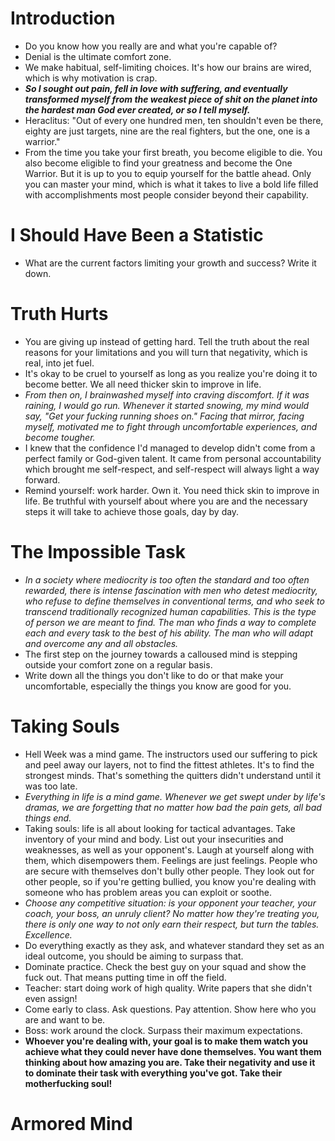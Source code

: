 # Introduction

- Do you know how you really are and what you're capable of?
- Denial is the ultimate comfort zone.
- We make habitual, self-limiting choices. It's how our brains are wired, which is why motivation is crap.
- ***So I sought out pain, fell in love with suffering, and eventually transformed myself from the weakest piece of shit on the planet into the hardest man God ever created, or so I tell myself.***
- Heraclitus: "Out of every one hundred men, ten shouldn't even be there, eighty are just targets, nine are the real fighters, but the one, one is a warrior."
- From the time you take your first breath, you become eligible to die. You also become eligible to find your greatness and become the One Warrior. But it is up to you to equip yourself for the battle ahead. Only you can master your mind, which is what it takes to live a bold life filled with accomplishments most people consider beyond their capability.

# I Should Have Been a Statistic

- What are the current factors limiting your growth and success? Write it down.

# Truth Hurts

- You are giving up instead of getting hard. Tell the truth about the real reasons for your limitations and you will turn that negativity, which is real, into jet fuel.
- It's okay to be cruel to yourself as long as you realize you're doing it to become better. We all need thicker skin to improve in life.
- *From then on, I brainwashed myself into craving discomfort. If it was raining, I would go run. Whenever it started snowing, my mind would say, "Get your fucking running shoes on." Facing that mirror, facing myself, motivated me to fight through uncomfortable experiences, and become tougher.*
- I knew that the confidence I'd managed to develop didn't come from a perfect family or God-given talent. It came from personal accountability which brought me self-respect, and self-respect will always light a way forward.
- Remind yourself: work harder. Own it. You need thick skin to improve in life. Be truthful with yourself about where you are and the necessary steps it will take to achieve those goals, day by day.

# The Impossible Task

- *In a society where mediocrity is too often the standard and too often rewarded, there is intense fascination with men who detest mediocrity, who refuse to define themselves in conventional terms, and who seek to transcend traditionally recognized human capabilities. This is the type of person we are meant to find. The man who finds a way to complete each and every task to the best of his ability. The man who will adapt and overcome any and all obstacles.*
- The first step on the journey towards a calloused mind is stepping outside your comfort zone on a regular basis.
- Write down all the things you don't like to do or that make your uncomfortable, especially the things you know are good for you.

# Taking Souls

- Hell Week was a mind game. The instructors used our suffering to pick and peel away our layers, not to find the fittest athletes. It's to find the strongest minds. That's something the quitters didn't understand until it was too late.
- *Everything in life is a mind game. Whenever we get swept under by life's dramas, we are forgetting that no matter how bad the pain gets, all bad things end.*
- Taking souls: life is all about looking for tactical advantages. Take inventory of your mind and body. List out your insecurities and weaknesses, as well as your opponent's. Laugh at yourself along with them, which disempowers them. Feelings are just feelings. People who are secure with themselves don't bully other people. They look out for other people, so if you're getting bullied, you know you're dealing with someone who has problem areas you can exploit or soothe.
- *Choose any competitive situation: is your opponent your teacher, your coach, your boss, an unruly client? No matter how they're treating you, there is only one way to not only earn their respect, but turn the tables. Excellence.*
- Do everything exactly as they ask, and whatever standard they set as an ideal outcome, you should be aiming to surpass that.
- Dominate practice. Check the best guy on your squad and show the fuck out. That means putting time in off the field.
- Teacher: start doing work of high quality. Write papers that she didn't even assign!
- Come early to class. Ask questions. Pay attention. Show here who you are and want to be.
- Boss: work around the clock. Surpass their maximum expectations.
- **Whoever you're dealing with, your goal is to make them watch you achieve what they could never have done themselves. You want them thinking about how amazing you are. Take their negativity and use it to dominate their task with everything you've got. Take their motherfucking soul!**

# Armored Mind
